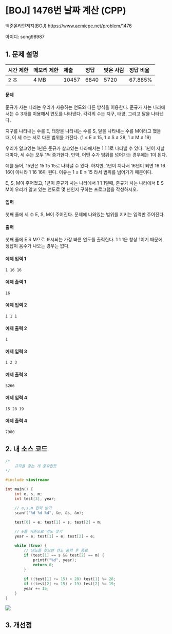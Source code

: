 # [BOJ] 1476번 날짜 계산 (CPP)

백준온라인저지(BOJ) https://www.acmicpc.net/problem/1476

아이디: song98987



## 1. 문제 설명

| 시간 제한 | 메모리 제한 | 제출  | 정답 | 맞은 사람 | 정답 비율 |
| :-------- | :---------- | :---- | :--- | :-------- | :-------- |
| 2 초      | 4 MB        | 10457 | 6840 | 5720      | 67.885%   |

#### 문제

준규가 사는 나라는 우리가 사용하는 연도와 다른 방식을 이용한다. 준규가 사는 나라에서는 수 3개를 이용해서 연도를 나타낸다. 각각의 수는 지구, 태양, 그리고 달을 나타낸다.

지구를 나타내는 수를 E, 태양을 나타내는 수를 S, 달을 나타내는 수를 M이라고 했을 때, 이 세 수는 서로 다른 범위를 가진다. (1 ≤ E ≤ 15, 1 ≤ S ≤ 28, 1 ≤ M ≤ 19)

우리가 알고있는 1년은 준규가 살고있는 나라에서는 1 1 1로 나타낼 수 있다. 1년이 지날 때마다, 세 수는 모두 1씩 증가한다. 만약, 어떤 수가 범위를 넘어가는 경우에는 1이 된다.

예를 들어, 15년은 15 15 15로 나타낼 수 있다. 하지만, 1년이 지나서 16년이 되면 16 16 16이 아니라 1 16 16이 된다. 이유는 1 ≤ E ≤ 15 라서 범위를 넘어가기 때문이다.

E, S, M이 주어졌고, 1년이 준규가 사는 나라에서 1 1 1일때, 준규가 사는 나라에서 E S M이 우리가 알고 있는 연도로 몇 년인지 구하는 프로그램을 작성하시오.

#### 입력

첫째 줄에 세 수 E, S, M이 주어진다. 문제에 나와있는 범위를 지키는 입력만 주어진다.

#### 출력

첫째 줄에 E S M으로 표시되는 가장 빠른 연도를 출력한다. 1 1 1은 항상 1이기 때문에, 정답이 음수가 나오는 경우는 없다.



#### 예제 입력 1

```
1 16 16
```

#### 예제 출력 1

```
16
```

#### 예제 입력 2

```
1 1 1
```

#### 예제 출력 2

```
1
```

#### 예제 입력 3

```
1 2 3
```

#### 예제 출력 3

```
5266
```

#### 예제 입력 4

```
15 28 19
```

#### 예제 출력 4

```
7980
```



## 2. 내 소스 코드

```C++
/*
	규칙을 찾는 게 중요한듯
*/

#include <iostream>

int main() {
	int e, s, m;
	int test[3], year;

	// e,s,m 입력 받기
	scanf("%d %d %d", &e, &s, &m);

	test[0] = e; test[1] = s; test[2] = m;
	
	// e를 기준으로 연도 찾기
	year = e; test[1] = e; test[2] = e;

	while (true) {
		// 연도를 찾으면 연도 출력 후 종료
		if (test[1] == s && test[2] == m) {
			printf("%d", year);
			return 0;
		}
		
		if ((test[1] += 15) > 28) test[1] %= 28;
		if ((test[2] += 15) > 19) test[2] %= 19;
		year += 15;
	}
}

```

<img src="images/1476번.png">



## 3. 개선점

